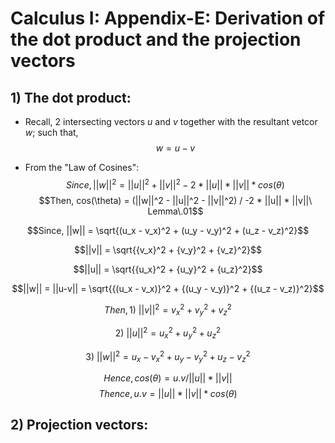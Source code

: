 # Calculus I: Appendix-E: Derivation of the dot product and the projection vectors 

## 1) The dot product: 

- Recall, 2 intersecting vectors $u$ and $v$ together with the resultant vetcor $w$; such that, $$w = u - v$$

- From the "Law of Cosines":
$$Since, ||w||^2 = ||u||^2 + ||v||^2 - 2 * ||u|| * ||v|| * cos(\theta)$$
$$Then, cos(\theta) = (||w||^2 - ||u||^2 - ||v||^2) / -2 * ||u|| * ||v||\ Lemma\.01$$ 

$$Since, ||w|| = \sqrt{(u_x - v_x)^2 + (u_y - v_y)^2 + (u_z - v_z)^2}$$

$$||v|| = \sqrt{{v_x}^2 + {v_y}^2 + {v_z}^2}$$

$$||u|| = \sqrt{{u_x}^2 + {u_y}^2 + {u_z}^2}$$

$$||w|| = ||u-v|| = \sqrt{{(u_x - v_x)}^2 + {(u_y - v_y)}^2 + {(u_z - v_z)}^2}$$

$$Then, 1)\ ||v||^2 = {v_x}^2 + {v_y}^2 + {v_z}^2$$

$$ 2)\ ||u||^2 = {u_x}^2 + {u_y}^2 + {u_z}^2$$

$$ 3)\ ||w||^2 = {u_x - v_x}^2 + {u_y - v_y}^2 + {u_z - v_z}^2$$


$$Hence, cos(\theta) = u.v / ||u|| * ||v||$$
$$Thence, u.v = ||u|| * ||v|| * cos(\theta)$$

## 2) Projection vectors: 


